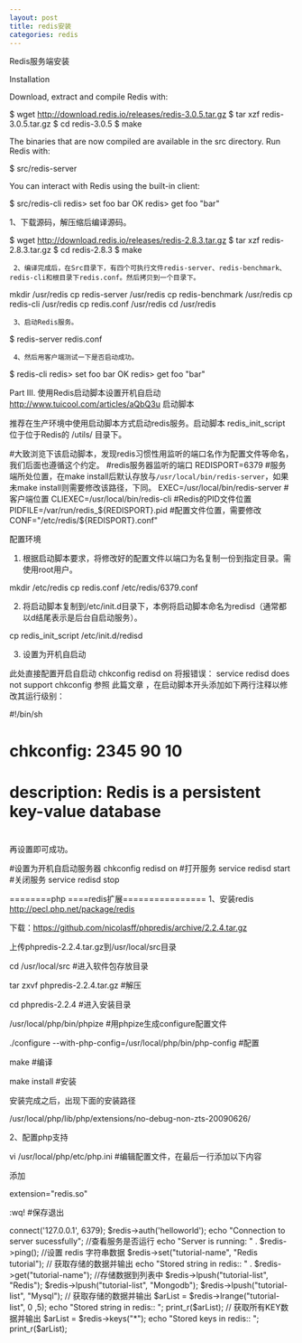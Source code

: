 ```yaml
---
layout: post
title: redis安装
categories: redis
---
```


Redis服务端安装

Installation

Download, extract and compile Redis with:

$ wget http://download.redis.io/releases/redis-3.0.5.tar.gz
$ tar xzf redis-3.0.5.tar.gz
$ cd redis-3.0.5
$ make



 The binaries that are now compiled are available in the src directory. Run Redis with:

$ src/redis-server


You can interact with Redis using the built-in client:

$ src/redis-cli
redis> set foo bar
OK
redis> get foo
"bar"



   1、下载源码，解压缩后编译源码。

$ wget http://download.redis.io/releases/redis-2.8.3.tar.gz
$ tar xzf redis-2.8.3.tar.gz
$ cd redis-2.8.3
$ make

     2、编译完成后，在Src目录下，有四个可执行文件redis-server、redis-benchmark、redis-cli和根目录下redis.conf。然后拷贝到一个目录下。

mkdir /usr/redis
cp redis-server  /usr/redis
cp redis-benchmark /usr/redis
cp redis-cli  /usr/redis
cp redis.conf  /usr/redis
cd /usr/redis

     3、启动Redis服务。

$ redis-server   redis.conf

     4、然后用客户端测试一下是否启动成功。

$ redis-cli
redis> set foo bar
OK
redis> get foo
"bar"


 Part III. 使用Redis启动脚本设置开机自启动
http://www.tuicool.com/articles/aQbQ3u
启动脚本

推荐在生产环境中使用启动脚本方式启动redis服务。启动脚本 redis_init_script 位于位于Redis的 /utils/ 目录下。 

#大致浏览下该启动脚本，发现redis习惯性用监听的端口名作为配置文件等命名，我们后面也遵循这个约定。
#redis服务器监听的端口
REDISPORT=6379
#服务端所处位置，在make install后默认存放与`/usr/local/bin/redis-server`，如果未make install则需要修改该路径，下同。
EXEC=/usr/local/bin/redis-server
#客户端位置
CLIEXEC=/usr/local/bin/redis-cli
#Redis的PID文件位置
PIDFILE=/var/run/redis_${REDISPORT}.pid
#配置文件位置，需要修改
CONF="/etc/redis/${REDISPORT}.conf"

配置环境

1. 根据启动脚本要求，将修改好的配置文件以端口为名复制一份到指定目录。需使用root用户。

mkdir /etc/redis
cp redis.conf /etc/redis/6379.conf

 2. 将启动脚本复制到/etc/init.d目录下，本例将启动脚本命名为redisd（通常都以d结尾表示是后台自启动服务）。

cp redis_init_script /etc/init.d/redisd

 3.  设置为开机自启动

此处直接配置开启自启动 chkconfig redisd on 将报错误： service redisd does not support chkconfig
参照 此篇文章 ，在启动脚本开头添加如下两行注释以修改其运行级别：

#!/bin/sh
# chkconfig:   2345 90 10
# description:  Redis is a persistent key-value database
#

 再设置即可成功。

#设置为开机自启动服务器
chkconfig redisd on
#打开服务
service redisd start
#关闭服务
service redisd stop


========php ====redis扩展================
1、安装redis
http://pecl.php.net/package/redis


下载：https://github.com/nicolasff/phpredis/archive/2.2.4.tar.gz

上传phpredis-2.2.4.tar.gz到/usr/local/src目录

cd /usr/local/src #进入软件包存放目录

tar zxvf phpredis-2.2.4.tar.gz #解压

cd phpredis-2.2.4 #进入安装目录

/usr/local/php/bin/phpize #用phpize生成configure配置文件

./configure --with-php-config=/usr/local/php/bin/php-config  #配置

make  #编译

make install  #安装

安装完成之后，出现下面的安装路径

/usr/local/php/lib/php/extensions/no-debug-non-zts-20090626/

2、配置php支持

vi /usr/local/php/etc/php.ini  #编辑配置文件，在最后一行添加以下内容

添加

extension="redis.so"

:wq! #保存退出


<?php
#phpinfo();
//连接本地的 Redis 服务
   $redis = new Redis();
   $redis->connect('127.0.0.1', 6379);
$redis->auth('helloworld');
   echo "Connection to server sucessfully";
         //查看服务是否运行
   echo "Server is running: " . $redis->ping();
  //设置 redis 字符串数据
   $redis->set("tutorial-name", "Redis tutorial");
   // 获取存储的数据并输出
   echo "Stored string in redis:: " . $redis->get("tutorial-name");

//存储数据到列表中
   $redis->lpush("tutorial-list", "Redis");
   $redis->lpush("tutorial-list", "Mongodb");
   $redis->lpush("tutorial-list", "Mysql");
   // 获取存储的数据并输出
   $arList = $redis->lrange("tutorial-list", 0 ,5);
   echo "Stored string in redis:: ";
   print_r($arList);

 // 获取所有KEY数据并输出
   $arList = $redis->keys("*");
   echo "Stored keys in redis:: ";
   print_r($arList);


